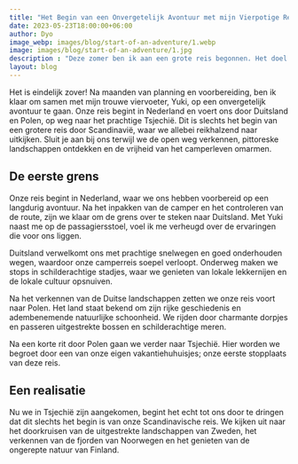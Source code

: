 ```yaml
---
title: "Het Begin van een Onvergetelijk Avontuur met mijn Vierpotige Reisgenoot"
date: 2023-05-23T18:00:00+06:00
author: Dyo
image_webp: images/blog/start-of-an-adventure/1.webp
image: images/blog/start-of-an-adventure/1.jpg
description : "Deze zomer ben ik aan een grote reis begonnen. Het doel: de Noordkaap."
layout: blog
---
```


Het is eindelijk zover! Na maanden van planning en voorbereiding, ben ik klaar om samen met mijn trouwe viervoeter, Yuki, op een onvergetelijk avontuur te gaan. Onze reis begint in Nederland en voert ons door Duitsland en Polen, op weg naar het prachtige Tsjechië. Dit is slechts het begin van een grotere reis door Scandinavië, waar we allebei reikhalzend naar uitkijken. Sluit je aan bij ons terwijl we de open weg verkennen, pittoreske landschappen ontdekken en de vrijheid van het camperleven omarmen.

## De eerste grens
Onze reis begint in Nederland, waar we ons hebben voorbereid op een langdurig avontuur. Na het inpakken van de camper en het controleren van de route, zijn we klaar om de grens over te steken naar Duitsland. Met Yuki naast me op de passagiersstoel, voel ik me verheugd over de ervaringen die voor ons liggen.

Duitsland verwelkomt ons met prachtige snelwegen en goed onderhouden wegen, waardoor onze camperreis soepel verloopt. Onderweg maken we stops in schilderachtige stadjes, waar we genieten van lokale lekkernijen en de lokale cultuur opsnuiven.

Na het verkennen van de Duitse landschappen zetten we onze reis voort naar Polen. Het land staat bekend om zijn rijke geschiedenis en adembenemende natuurlijke schoonheid. We rijden door charmante dorpjes en passeren uitgestrekte bossen en schilderachtige meren.

Na een korte rit door Polen gaan we verder naar Tsjechië. Hier worden we begroet door een van onze eigen vakantiehuhuisjes; onze eerste stopplaats van deze reis.

## Een realisatie
Nu we in Tsjechië zijn aangekomen, begint het echt tot ons door te dringen dat dit slechts het begin is van onze Scandinavische reis. We kijken uit naar het doorkruisen van de uitgestrekte landschappen van Zweden, het verkennen van de fjorden van Noorwegen en het genieten van de ongerepte natuur van Finland.